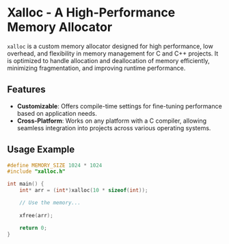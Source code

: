 # Xalloc - A High-Performance Memory Allocator

`xalloc` is a custom memory allocator designed for high performance, low overhead, and flexibility in memory management for C and C++ projects. It is optimized to handle allocation and deallocation of memory efficiently, minimizing fragmentation, and improving runtime performance.

## Features

- **Customizable**: Offers compile-time settings for fine-tuning performance based on application needs.
- **Cross-Platform**: Works on any platform with a C compiler, allowing seamless integration into projects across various operating systems.

## Usage Example

```c
#define MEMORY_SIZE 1024 * 1024
#include "xalloc.h"

int main() {
    int* arr = (int*)xalloc(10 * sizeof(int));

    // Use the memory...
    
    xfree(arr);

    return 0;
}
